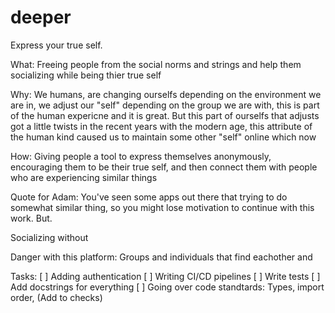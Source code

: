 # deeper
Express your true self.

What:
Freeing people from the social norms and strings and help them socializing while being thier true self

Why:
We humans, are changing ourselfs depending on the environment we are in, we adjust our "self" depending on the group we are with, this is part of the human expericne and it is great. But this part of ourselfs that adjusts got a little twists in the recent years with the modern age, this attribute of the human kind caused us to maintain some other "self" online which now 

How:
Giving people a tool to express themselves anonymously, encouraging them to be their true self, and then connect them with people who are experiencing similar things


Quote for Adam:
You've seen some apps out there that trying to do somewhat similar thing, so you might lose motivation to continue with this work. But.


Socializing without 

Danger with this platform:
Groups and individuals that find eachother and


Tasks:
[ ] Adding authentication
[ ] Writing CI/CD pipelines
[ ] Write tests
[ ] Add docstrings for everything
[ ] Going over code standtards: Types, import order, (Add to checks)
